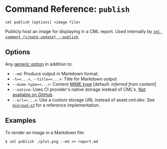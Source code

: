 # Command Reference: `publish`

```usage
cml publish [options] <image file>
```

Publicly host an image for displaying in a CML report. Used internally by
[`cml comment {create,update} --publish`](/doc/ref/comment).

## Options

Any [generic option](/doc/ref) in addition to:

- `--md`: Produce output in Markdown format.
- `-t=<...>`, `--title=<...>`: Title for Markdown output
- `--mime-type=<...>`: Content [MIME type] [default: *inferred from content*]
- `--native`: Uses CI provider's native storage instead of CML's. [Not available
  on GitHub].
- `--url=<...>`: Use a custom storage URL instead of asset.cml.dev. See
  [`minroud-s3`] for a reference implementation.

[mime type]: https://www.iana.org/assignments/media-types/media-types.xhtml
[not available on github]:
  https://github.com/iterative/cml/wiki/Backend-Supported-Features
[`minroud-s3`]: https://github.com/iterative/minroud-s3

## Examples

To render an image in a Markdown file:

```cli
$ cml publish ./plot.png --md >> report.md
```
